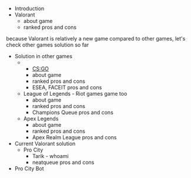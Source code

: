 - Introduction
- Valorant
	- about game
	- ranked pros and cons
 
because Valorant is relatively a new game compared to other games, let's check other games solution so far

- Solution in other games
	- 	- [CS:GO](https://github.com/spiduso/stackedit_bc/blob/main/csgo/csgo.md)
		- about game 
		- ranked pros and cons
		- ESEA, FACEIT pros and cons
	- League of Legends - Riot games game too
		- about game
		- ranked pros and cons
		- Champions Queue pros and cons
	- Apex Legends
		- about game
		- ranked pros and cons
		- Apex Realm League pros and cons
- Current Valorant solution
	- Pro City
		- Tarik - whoami
		- neatqueue pros and cons
- Pro City Bot
